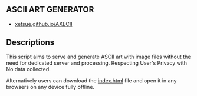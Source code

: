 ## ASCII ART GENERATOR 
- [xetsue.github.io/AXECII](https://xetsue.github.io/AXECII/)


## Descriptions 
This script aims to serve and generate ASCII art with image files without the need for dedicated server and processing. Respecting User's Privacy with No data collected.

Alternatively users can download the [index.html](https://github.com/xetsue/AXECII/blob/main/index.html) file and open it in any browsers on any device fully offline.
